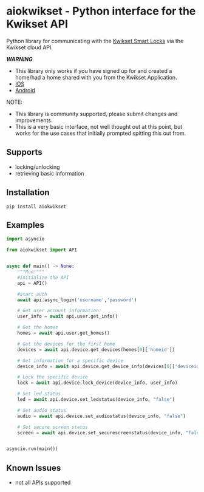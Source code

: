 # aiokwikset - Python interface for the Kwikset API

Python library for communicating with the [Kwikset Smart Locks](https://www.kwikset.com/products/electronic/electronic-smart-locks) via the Kwikset cloud API.

***WARNING***
* This library only works if you have signed up for and created a home/had a home shared with you from the Kwikset Application.
* [IOS](https://apps.apple.com/us/app/kwikset/id1465996742)
* [Android](https://play.google.com/store/apps/details?id=com.kwikset.blewifi)

NOTE:

* This library is community supported, please submit changes and improvements.
* This is a very basic interface, not well thought out at this point, but works for the use cases that initially prompted spitting this out from.

## Supports

- locking/unlocking
- retrieving basic information

## Installation

```
pip install aiokwikset
```

## Examples

```python
import asyncio

from aiokwikset import API


async def main() -> None:
    """Run!"""
    #initialize the API
    api = API()

    #start auth
    await api.async_login('username','password')

    # Get user account information:
    user_info = await api.user.get_info()

    # Get the homes
    homes = await api.user.get_homes()

    # Get the devices for the first home
    devices = await api.device.get_devices(homes[0]['homeid'])

    # Get information for a specific device
    device_info = await api.device.get_device_info(devices[0]['deviceid'])

    # Lock the specific device
    lock = await api.device.lock_device(device_info, user_info)

    # Set led status
    led = await api.device.set_ledstatus(device_info, "false")

    # Set audio status
    audio = await api.device.set_audiostatus(device_info, "false")

    # Set secure screen status
    screen = await api.device.set_securescreenstatus(device_info, "false")


asyncio.run(main())
```

## Known Issues

* not all APIs supported
